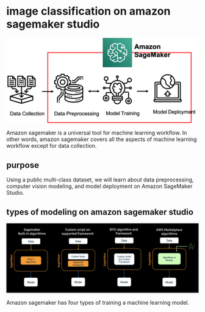 # image classification on amazon sagemaker studio

![machine_learning_with_sagemaker](machine_learning_with_sagemaker.png)

Amazon sagemaker is a universal tool for machine learning workflow. In other words, amazon sagemaker covers all the aspects of machine learning workflow except for data collection.

## purpose

Using a public multi-class dataset, we will learn about data preprocessing, computer vision modeling, and model deployment on Amazon SageMaker Studio.

## types of modeling on amazon sagemaker studio

![sagemaker_modeling_type.png](sagemaker_modeling_type.png)

Amazon sagemaker has four types of training a machine learning model.